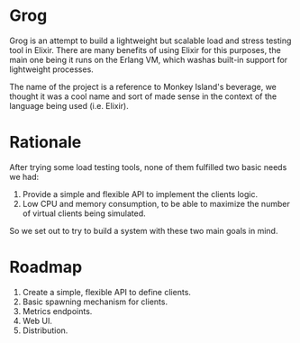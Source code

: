 Grog
====

Grog is an attempt to build a lightweight but scalable load and stress testing tool in Elixir. There are many benefits of using Elixir for this purposes, the main one being it runs on the Erlang VM, which washas built-in support for lightweight processes.

The name of the project is a reference to Monkey Island's beverage, we thought it was a cool name and sort of made sense in the context of the language being used (i.e. Elixir).

# Rationale

After trying some load testing tools, none of them fulfilled two basic needs we had:

1. Provide a simple and flexible API to implement the clients logic.
2. Low CPU and memory consumption, to be able to maximize the number of virtual clients being simulated.

So we set out to try to build a system with these two main goals in mind.

# Roadmap

1. Create a simple, flexible API to define clients.
2. Basic spawning mechanism for clients.
3. Metrics endpoints.
4. Web UI.
5. Distribution.
